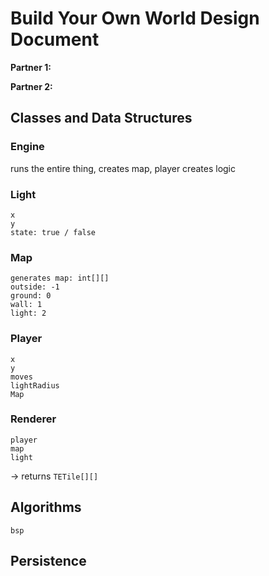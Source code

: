 # Build Your Own World Design Document

**Partner 1:**

**Partner 2:**

## Classes and Data Structures

### Engine
runs the entire thing, 
creates map, player
creates logic

### Light
```
x
y
state: true / false
```

### Map
```
generates map: int[][]
outside: -1
ground: 0
wall: 1
light: 2
```

### Player
```
x
y
moves
lightRadius
Map
```

### Renderer
```
player
map
light
```
-> returns `TETile[][]`

## Algorithms
```
bsp
```
## Persistence

